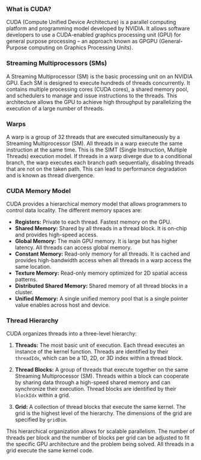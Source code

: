 ### What is CUDA?

CUDA (Compute Unified Device Architecture) is a parallel computing platform and programming model developed by NVIDIA. It allows software developers to use a CUDA-enabled graphics processing unit (GPU) for general purpose processing – an approach known as GPGPU (General-Purpose computing on Graphics Processing Units).

### Streaming Multiprocessors (SMs)

A Streaming Multiprocessor (SM) is the basic processing unit on an NVIDIA GPU. Each SM is designed to execute hundreds of threads concurrently. It contains multiple processing cores (CUDA cores), a shared memory pool, and schedulers to manage and issue instructions to the threads. This architecture allows the GPU to achieve high throughput by parallelizing the execution of a large number of threads.

### Warps

A warp is a group of 32 threads that are executed simultaneously by a Streaming Multiprocessor (SM). All threads in a warp execute the same instruction at the same time. This is the SIMT (Single Instruction, Multiple Threads) execution model. If threads in a warp diverge due to a conditional branch, the warp executes each branch path sequentially, disabling threads that are not on the taken path. This can lead to performance degradation and is known as thread divergence.

### CUDA Memory Model

CUDA provides a hierarchical memory model that allows programmers to control data locality. The different memory spaces are:

- **Registers:** Private to each thread. Fastest memory on the GPU.
- **Shared Memory:** Shared by all threads in a thread block. It is on-chip and provides high-speed access.
- **Global Memory:** The main GPU memory. It is large but has higher latency. All threads can access global memory.
- **Constant Memory:** Read-only memory for all threads. It is cached and provides high-bandwidth access when all threads in a warp access the same location.
- **Texture Memory:** Read-only memory optimized for 2D spatial access patterns.
- **Distributed Shared Memory:** Shared memory of all thread blocks in a cluster.
- **Unified Memory:** A single unified memory pool that is a single pointer value enables across host and device.

### Thread Hierarchy

CUDA organizes threads into a three-level hierarchy:

1.  **Threads:** The most basic unit of execution. Each thread executes an instance of the kernel function. Threads are identified by their `threadIdx`, which can be a 1D, 2D, or 3D index within a thread block.

2.  **Thread Blocks:** A group of threads that execute together on the same Streaming Multiprocessor (SM). Threads within a block can cooperate by sharing data through a high-speed shared memory and can synchronize their execution. Thread blocks are identified by their `blockIdx` within a grid.

3.  **Grid:** A collection of thread blocks that execute the same kernel. The grid is the highest level of the hierarchy. The dimensions of the grid are specified by `gridDim`.

This hierarchical organization allows for scalable parallelism. The number of threads per block and the number of blocks per grid can be adjusted to fit the specific GPU architecture and the problem being solved. All threads in a grid execute the same kernel code.